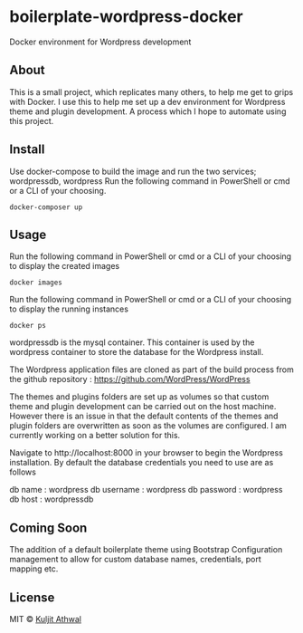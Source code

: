 # boilerplate-wordpress-docker
Docker environment for Wordpress development

## About

This is a small project, which replicates many others, to help me get to grips with Docker. I use this to help me set up a dev environment for Wordpress theme and plugin development. A process which I hope to automate using this project.

## Install

Use docker-compose to build the image and run the two services; wordpressdb, wordpress
Run the following command in PowerShell or cmd or a CLI of your choosing.
```
docker-composer up
```

## Usage
Run the following command in PowerShell or cmd or a CLI of your choosing to display the created images
```
docker images
```

Run the following command in PowerShell or cmd or a CLI of your choosing to display the running instances
```
docker ps
```

wordpressdb is the mysql container. This container is used by the wordpress container to store the database for the Wordpress install. 

The Wordpress application files are cloned as part of the build process from the github repository : https://github.com/WordPress/WordPress

The themes and plugins folders are set up as volumes so that custom theme and plugin development can be carried out on the host machine. However there is an issue in that the default contents of the themes and plugin folders are overwritten as soon as the volumes are configured. I am currently working on a better solution for this.

Navigate to http://localhost:8000 in your browser to begin the Wordpress installation. By default the database credentials you need to use are as follows

db name : wordpress
db username : wordpress
db password : wordpress
db host : wordpressdb

## Coming Soon
The addition of a default boilerplate theme using Bootstrap
Configuration management to allow for custom database names, credentials, port mapping etc.

## License

MIT © [Kuljit Athwal](http://kuljit.com)